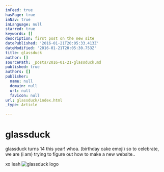 ```yaml
---
inFeed: true
hasPage: true
inNav: true
inLanguage: null
starred: true
keywords: []
description: first post on the new site
datePublished: '2016-01-21T20:05:33.413Z'
dateModified: '2016-01-21T20:05:30.753Z'
title: glassduck
author: []
sourcePath: _posts/2016-01-21-glassduck.md
published: true
authors: []
publisher:
  name: null
  domain: null
  url: null
  favicon: null
url: glassduck/index.html
_type: Article

---
```

# glassduck

glassduck turns 14 this year!  whoa.  (birthday cake emoji)   so to celebrate, we are  (i am) trying to figure out how to make a new website.. 

xo leah
![glassduck logo](https://s3-us-west-2.amazonaws.com/the-grid-img/p/e71ccc0318f6ecb51fa1001c5eaccaa69733326f.gif)